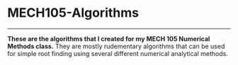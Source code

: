 # MECH105-Algorithms
---
**These are the algorithms that I created for my MECH 105 Numerical Methods class.**
They are mostly rudementary algorithms that can be used for simple root finding using several different numerical analytical methods. 
